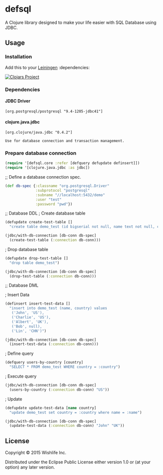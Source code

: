 # defsql

A Clojure library designed to make your life easier with SQL Database using JDBC.

## Usage

### Installation

Add this to your [Leiningen](https://github.com/technomancy/leiningen) :dependencies:

[![Clojars Project](http://clojars.org/defsql/latest-version.svg)](http://clojars.org/defsql)

### Dependencies

#### JDBC Driver

    [org.postgresql/postgresql "9.4-1205-jdbc41"]

#### clojure.java.jdbc

    [org.clojure/java.jdbc "0.4.2"]

    Use for database connection and transaction management.


### Prepare database connection

```clojure
(require '[defsql.core :refer [defquery defupdate definsert]])
(require '[clojure.java.jdbc :as jdbc])
```

;; Define a database connection spec.
```clojure
(def db-spec {:classname "org.postgresql.Driver"
              :subprotocol "postgresql"
              :subname "//localhost:5432/demo"
              :user "test"
              :password "pwd"})
```

;; Database DDL
; Create database table
```clojure
(defupdate create-test-table []
  "create table demo_test (id bigserial not null, name text not null, country text)")

(jdbc/with-db-connection [db-conn db-spec]
  (create-test-table (:connection db-conn)))
```

; Drop database table
```clojure
(defupdate drop-test-table []
  "drop table demo_test")

(jdbc/with-db-connection [db-conn db-spec]
  (drop-test-table (:connection db-conn)))
```

;; Database DML

; Insert Data
```clojure
(definsert insert-test-data []
  "insert into demo_test (name, country) values
   ('John', 'US'),
   ('Charlie', 'US'),
   ('Albert', 'UK'),
   ('Bob', null),
   ('Lin', 'CHN')")

(jdbc/with-db-connection [db-conn db-spec]
  (insert-test-data (:connection db-conn)))
```

; Define query
```clojure
(defquery users-by-country [country]
  "SELECT * FROM demo_test WHERE country = :country")
```

; Execute query
```clojure
(jdbc/with-db-connection [db-conn db-spec]
  (users-by-country (:connection db-conn) "US"))
```

; Update
```clojure
(defupdate update-test-data [name country]
  "update demo_test set country = :country where name = :name")

(jdbc/with-db-connection [db-conn db-spec]
  (update-test-data (:connection db-conn) "John" "UK"))
```

## License

Copyright © 2015 Wishlife Inc.

Distributed under the Eclipse Public License either version 1.0 or (at
your option) any later version.
